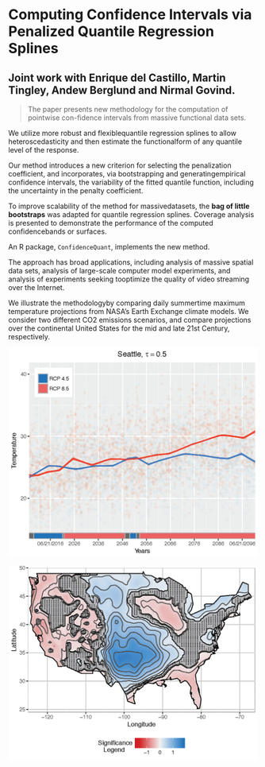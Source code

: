 # Computing Confidence Intervals via Penalized Quantile Regression Splines
## Joint work with Enrique del Castillo, Martin Tingley, Andew Berglund and Nirmal Govind.

> The paper presents new methodology for the computation of pointwise con-fidence intervals from massive functional data sets.

We utilize more robust and flexiblequantile regression splines to allow heteroscedasticity and then estimate the functionalform of  any quantile level of the response. 

Our method introduces a  new criterion for selecting the penalization coefficient, and incorporates, via bootstrapping and generatingempirical confidence intervals, the variability of the fitted quantile function, including the uncertainty in the penalty coefficient.  

To improve scalability of the method for massivedatasets, the __bag of little bootstraps__ was adapted for quantile regression splines.  Coverage analysis is presented to demonstrate the performance of the computed confidencebands or surfaces.  

An R package, `ConfidenceQuant`, implements the new method.  

The approach has broad applications, including analysis of massive spatial data sets, analysis of large-scale computer model experiments, and analysis of experiments seeking tooptimize the quality of video streaming over the Internet.  

We illustrate the methodologyby comparing daily summertime maximum temperature projections from NASA’s Earth Exchange climate models. We consider two different CO2 emissions scenarios, and compare projections over the continental United States for the mid and late 21st Century, respectively.

![plot1](plots/T0_5.png)

![plot2](plots/USA0_5_50.png)
